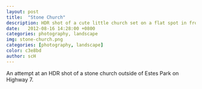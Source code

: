 ```yaml
---
layout: post
title:  "Stone Church"
description: HDR shot of a cute little church set on a flat spot in front of the mountains.
date:   2012-08-16 14:28:00 +0800
categories: photography, landscape
img: stone-church.png
categories: [photography, landscape]
color: c3e8bd
author: scH
---
```


An attempt at an HDR shot of a stone church outside of Estes Park on Highway 7.
